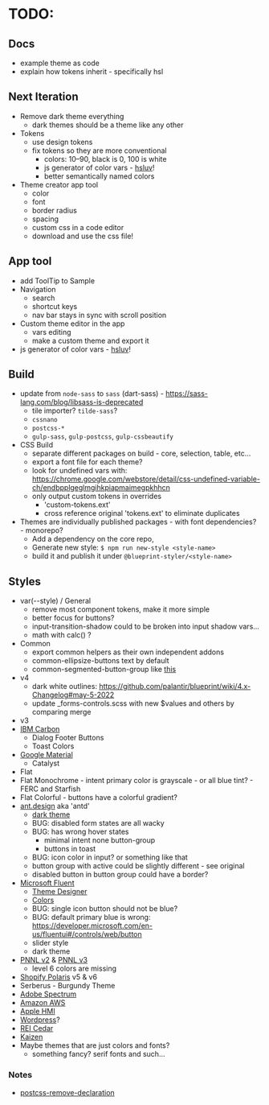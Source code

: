 # TODO:

## Docs
- example theme as code
- explain how tokens inherit - specifically hsl

## Next Iteration
- Remove dark theme everything
  - dark themes should be a theme like any other
- Tokens
  - use design tokens
  - fix tokens so they are more conventional 
    - colors: 10–90, black is 0, 100 is white 
    - js generator of color vars - [hsluv](https://www.hsluv.org/)!
    - better semantically named colors
- Theme creator app tool
  - color
  - font
  - border radius
  - spacing
  - custom css in a code editor
  - download and use the css file!

## App tool
- add ToolTip to Sample
- Navigation
  - search
  - shortcut keys
  - nav bar stays in sync with scroll position
- Custom theme editor in the app
  - vars editing
  - make a custom theme and export it
- js generator of color vars - [hsluv](https://www.hsluv.org/)!


## Build
- update from `node-sass` to `sass` (dart-sass) - https://sass-lang.com/blog/libsass-is-deprecated
  - tile importer? `tilde-sass`?
  - `cssnano`
  - `postcss-*`
  - `gulp-sass`, `gulp-postcss`, `gulp-cssbeautify`
- CSS Build
  - separate different packages on build - core, selection, table, etc...
  - export a font file for each theme?
  - look for undefined vars with: https://chrome.google.com/webstore/detail/css-undefined-variable-ch/endbpplgeglmgihkpiapmaimegpkhhcn
  - only output custom tokens in overrides
    - 'custom-tokens.ext'
    - cross reference original 'tokens.ext' to eliminate duplicates
- Themes are individually published packages - with font dependencies? - monorepo?
  - Add a dependency on the core repo,
  - Generate new style: `$ npm run new-style <style-name>`
  - build it and publish it under `@blueprint-styler/<style-name>`


## Styles
- var(--style) / General
  - remove most component tokens, make it more simple
  - better focus for buttons?
  - input-transition-shadow could to be broken into input shadow vars...
  - math with calc() ?
- Common
  - export common helpers as their own independent addons
  - common-ellipsize-buttons text by default
  - common-segmented-button-group like [this](https://dribbble.com/shots/14424288-Material-X-design-system-UI-kit-Figma-Segments)
- v4
  - dark white outlines: https://github.com/palantir/blueprint/wiki/4.x-Changelog#may-5-2022
  - update _forms-controls.scss with new $values and others by comparing merge
- v3
- [IBM Carbon](https://www.carbondesignsystem.com/components/overview)
  - Dialog Footer Buttons
  - Toast Colors
- [Google Material](https://material.io/components)
  - Catalyst
- Flat
- Flat Monochrome - intent primary color is grayscale - or all blue tint? - FERC and Starfish
- Flat Colorful - buttons have a colorful gradient?
- [ant.design](https://ant.design/components/overview/) aka 'antd'
  - [dark theme](https://ant.design/components/overview/?theme=dark)
  - BUG: disabled form states are all wacky
  - BUG: has wrong hover states
     -  minimal intent none button-group
     -  buttons in toast
  - BUG: icon color in input? or something like that
  - button group with active could be slightly different - see original
  - disabled button in button group could have a border?
- [Microsoft Fluent](https://developer.microsoft.com/en-us/fluentui#/controls/web)
  - [Theme Designer](https://fabricweb.z5.web.core.windows.net/pr-deploy-site/refs/heads/master/theming-designer/)
  - [Colors](https://developer.microsoft.com/en-us/fluentui#/styles/web/colors/shared)
  - BUG: single icon button should not be blue?
  - BUG: default primary blue is wrong: https://developer.microsoft.com/en-us/fluentui#/controls/web/button
  - slider style
  - dark theme
- [PNNL v2](https://forge.pnl.gov/standards/) & [PNNL v3](https://forgedev.pnnl.gov/prc3/)
  - level 6 colors are missing
- [Shopify Polaris](https://polaris.shopify.com/components/actions/button#navigation) v5 & v6
- Serberus - Burgundy Theme
- [Adobe Spectrum](https://spectrum.adobe.com/)
- [Amazon AWS](https://abduzeedo.com/amazon-web-services-design-system)
- [Apple HMI](https://developer.apple.com/design/human-interface-guidelines/)
- [Wordpress](https://make.wordpress.org/design/)?
- [REI Cedar](https://rei.github.io/rei-cedar-docs/)
- [Kaizen](https://cultureamp.design/components/overview/)
- Maybe themes that are just colors and fonts?
  - something fancy? serif fonts and such...

### Notes
- [postcss-remove-declaration](https://www.npmjs.com/package/postcss-remove-declaration/v/1.0.0)
